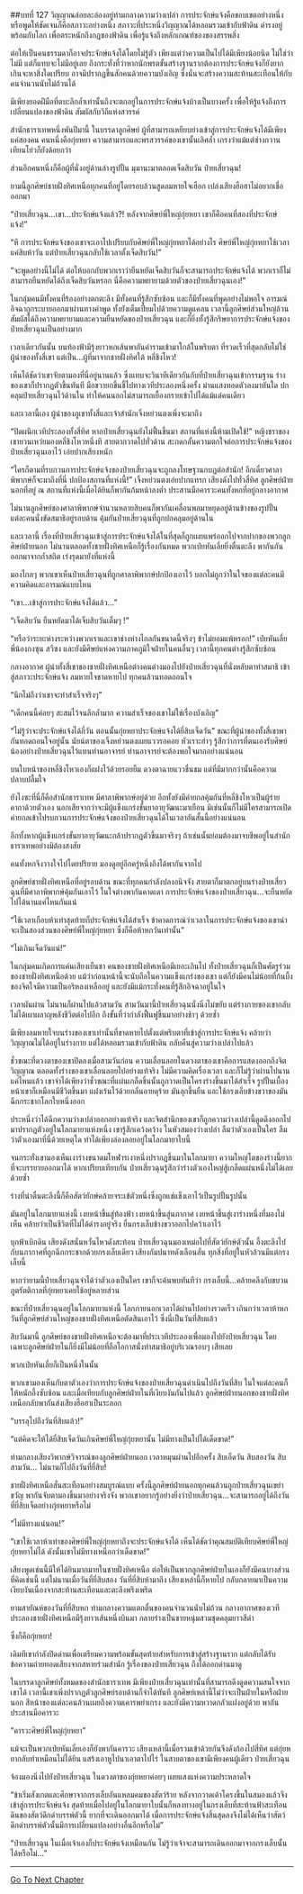 ##บทที่ 127 วิญญาณล่อยละล่องอยู่ท่ามกลางความว่างเปล่า
การประจักษ์แจ้งคือขอบเขตอย่างหนึ่ง หรือพูดให้ชัดเจนก็คือสภาวะอย่างหนึ่ง สภาวะที่ประหนึ่งวิญญาณได้หลอมรวมเข้ากับฟ้าดิน ดำรงอยู่พร้อมกับโลก เพื่อตระหนักถึงกฎของฟ้าดิน เพื่อรู้แจ้งถึงหลักเกณฑ์ของของสรรพสิ่ง

ต่อให้เป็นคนธรรมดาก็อาจประจักษ์แจ้งได้โดยไม่รู้ตัว เพียงแต่ว่าความเป็นไปได้มีเพียงน้อยนิด ไม่ใช่ว่าไม่มี แต่ก็แทบจะไม่มีอยู่เลย ถึงกระทั่งที่ว่าหากนักพรตขั้นสร้างฐานรากต้องการประจักษ์แจ้งก็ยังยากเกินจะหาสิ่งใดเปรียบ อาจมีปรากฏขึ้นสักคนด้วยความบังเอิญ ซึ่งนั่นจะสร้างความสะท้านสะเทือนให้กับคนจำนวนนับไม่ถ้วนได้ 

มีเพียงยอดฝีมือที่ตบะลึกล้ำเท่านั้นถึงจะตกอยู่ในการประจักษ์แจ้งบ้างเป็นบางครั้ง เพื่อให้รู้แจ้งถึงการเปลี่ยนแปลงของฟ้าดิน สัมผัสกับวิถีแห่งสวรรค์ 

สำนักธาราเทพหนึ่งพันปีมานี้ ในบรรดาลูกศิษย์ ผู้ที่สามารถเหยียบย่างเข้าสู่การประจักษ์แจ้งได้มีเพียงแค่สองคน คนหนึ่งคือกุ่ยหยา ความสามารถและพรสวรรค์ของเขานั้นเลิศล้ำ เกรงว่าแม้แต่ซ่างกวานเทียนโย่วก็ยังด้อยกว่า

ส่วนอีกคนหนึ่งก็คือผู้ที่นั่งอยู่ด้านล่างรูปปั้น มุมานะมาตลอดเจ็ดสิบวัน ป๋ายเสี่ยวฉุน!

ยามนี้ลูกศิษย์ชายฝั่งทิศเหนือทุกคนที่อยู่โดยรอบล้วนสูดลมหายใจเฮือก เปล่งเสียงฮือฮาไม่อยากเชื่อออกมา

“ป๋ายเสี่ยวฉุน...เขา...ประจักษ์แจ้งแล้ว?! หลังจากศิษย์พี่ใหญ่กุ่ยหยา เขาก็คือคนที่สองที่ประจักษ์แจ้ง!”

“หึ การประจักษ์แจ้งของเขาจะเอาไปเปรียบกับศิษย์พี่ใหญ่กุ่ยหยาได้อย่างไร ศิษย์พี่ใหญ่กุ่ยหยาใช้เวลาแค่สิบห้าวัน แต่ป๋ายเสี่ยวฉุนกลับใช้เวลาตั้งเจ็ดสิบวัน!”

“จะพูดอย่างนี้ไม่ได้ ต่อให้บอกกับพวกเราว่ายืนหยัดเจ็ดสิบวันก็จะสามารถประจักษ์แจ้งได้ พวกเราก็ไม่สามารถยืนหยัดได้ถึงเจ็ดสิบวันหรอก นี่คือความพยายามด้วยตัวของป๋ายเสี่ยวฉุนเอง!”

ในกลุ่มคนมีทั้งคนที่ร้องอย่างตกตะลึง มีทั้งคนที่รู้สึกซับซ้อน และก็มีทั้งคนที่พูดอย่างไม่พอใจ อารมณ์อิจฉาถูกระบายออกมาผ่านทางคำพูด ทั้งยังเต็มเปี่ยมไปด้วยความดูแคลน เวลานี้ลูกศิษย์ส่วนใหญ่ล้วนสัมผัสได้ถึงความพยายามและความยืนหยัดของป๋ายเสี่ยวฉุน และก็ยิ่งทั้งรู้สึกริษยาการประจักษ์แจ้งของป๋ายเสี่ยวฉุนเป็นอย่างมาก 

เวลาเดียวกันนั้น บนท้องฟ้ามีรุ้งยาวหกเส้นพากันคำรามเข้ามาใกล้ในพริบตา ที่รวดเร็วที่สุดกลับไม่ใช่ผู้นำของทั้งสี่เขา แต่เป็น...ผู้ที่มาจากชายฝั่งทิศใต้ หลี่ชิงโหว!

เห็นได้ชัดว่าเขาจับตามองที่นี่อยู่นานแล้ว ซึ่งแทบจะวินาทีเดียวกันกับที่ป๋ายเสี่ยวฉุนเข้ากรรมฐาน ร่างของเขาก็ปรากฏตัวขึ้นทันที มือขวายกขึ้นชี้ไปทางเวทีประลองหนึ่งครั้ง ม่านแสงทอดตัวลงมาทันใด ปกคลุมป๋ายเสี่ยวฉุนไว้ด้านใน ทำให้คนนอกไม่สามารถเยื้องกรายเข้าไปได้แม้แต่คนเดียว

และเวลานี้เอง ผู้นำของภูเขาทั้งสี่และเจ้าสำนักเจิ้งหย่วนตงเพิ่งจะมาถึง

“ปิดผนึกเวทีประลองทั้งสี่ทิศ หากป๋ายเสี่ยวฉุนยังไม่ฟื้นขึ้นมา สถานที่แห่งนี้ห้ามเปิดใช้!” หญิงชราของเขายวนเหว่ยมองหลี่ชิงโหวหนึ่งที สายตากวาดไปทั่วด้าน สะกดกลั้นความตกใจต่อการประจักษ์แจ้งของป๋ายเสี่ยวฉุนเอาไว้ เอ่ยปากเสียงหนัก

“ใครก็ตามที่รบกวนการประจักษ์แจ้งของป๋ายเสี่ยวฉุนจะถูกลงโทษฐานกบฏต่อสำนัก! อีกเดี๋ยวศาลาพิพากษ์ก็จะมาถึงที่นี่ ปกป้องสถานที่แห่งนี้!” เจิ้งหย่วนตงเอ่ยปากแทรก เสียงดังไปทั่วสี่ทิศ ลูกศิษย์ฝ่ายนอกที่อยู่ ณ สถานที่แห่งนี้เมื่อได้ยินก็พากันก้มหน้าลงต่ำ ประสานมือคารวะคนทั้งหกที่อยู่กลางอากาศ

ไม่นานลูกศิษย์ของศาลาพิพากษ์จำนวนหลายสิบคนก็พากันเคลื่อนพลมาหยุดอยู่ด้านข้างของรูปปั้น แต่ละคนนั่งขัดสมาธิอยู่รอบด้าน คุ้มกันป๋ายเสี่ยวฉุนที่ถูกปกคลุมอยู่ด้านใน

และเวลานี้ เรื่องที่ป๋ายเสี่ยวฉุนเข้าสู่การประจักษ์แจ้งได้ในที่สุดก็ถูกเผยแพร่ออกไปจากปากของพวกลูกศิษย์ฝ่ายนอก ไม่นานตลอดทั้งชายฝั่งทิศเหนือก็รู้เรื่องกันหมด พวกเป่ยหันเลี่ยยิ่งตื่นตะลึง พากันกันออกมาจากถ้ำสถิต เร่งรุดมายังที่แห่งนี้

มองไกลๆ พวกเขาเห็นป๋ายเสี่ยวฉุนที่ถูกศาลาพิพากษ์ปกป้องเอาไว้ บอกไม่ถูกว่าในใจของแต่ละคนมีความคิดและอารมณ์แบบไหน

“เขา...เข้าสู่การประจักษ์แจ้งได้แล้ว...”

“เจ็ดสิบวัน ยืนหยัดมาได้เจ็บสิบวันเต็มๆ !”

“หรือว่าระยะห่างระหว่างพวกเราและเขาช่างห่างไกลกันขนาดนี้จริงๆ ข้าไม่ยอมแพ้หรอก!” เป่ยหันเลี่ย พี่น้องกงซุน สวีซง และยังมีศิษย์แห่งความภาคภูมิใจฝ่ายในคนอื่นๆ เวลานี้ทุกคนต่างรู้สึกซับซ้อน

กลางอากาศ ผู้นำทั้งสี่เขาของชายฝั่งทิศเหนือต่างคนต่างมองไปยังป๋ายเสี่ยวฉุนที่นั่งหลับตาทำสมาธิ เข้าสู่สภาวะประจักษ์แจ้ง ลมหายใจขาดหายไป ทุกคนล้วนทอดถอนใจ

“นึกไม่ถึงว่าเขาจะทำสำเร็จจริงๆ”

“เด็กคนนี้ค่อยๆ สะสมไว้จนลึกล้ำมาก ความสำเร็จของเขาไม่ใช่เรื่องบังเอิญ”

“ไม่รู้ว่าจะประจักษ์แจ้งได้กี่วัน ตอนนั้นกุ่ยหยาประจักษ์แจ้งได้ยี่สิบเจ็ดวัน” ขณะที่ผู้นำของทั้งสี่เขาพากันทอดถอนใจอยู่นั้น นัยน์ตาของเจิ้งหย่วนตงเผยแววรอคอย หัวเราะฮ่าๆ รู้สึกว่าการที่ตนเองรับศิษย์น้องอย่างป๋ายเสี่ยวฉุนไว้แทนท่านอาจารย์ ท่านอาจารย์จะต้องพอใจมากอย่างแน่นอน

บนใบหน้าของหลี่ชิงโหวเองก็แฝงไว้ด้วยรอยยิ้ม ดวงตาฉายแววชื่นชม แต่ที่มีมากกว่านั้นคือความปลาบปลื้มใจ

ยังไงซะที่นี่ก็คือสำนักธาราเทพ มีศาลาพิพากษ์อยู่ด้วย อีกทั้งยังมีค่ายกลคุ้มกันที่หลี่ชิงโหวเป็นผู้ร่ายคาถาด้วยตัวเอง นอกเสียจากว่าจะมีผู้แข็งแกร่งขั้นยาอายุวัฒนะมาเยือน มิเช่นนั้นก็ไม่มีใครสามารถเปิดค่ายกลเข้าไปรบกวนการประจักษ์แจ้งของป๋ายเสี่ยวฉุนได้ในเวลาอันสั้นนี้อย่างแน่นอน

อีกทั้งหากผู้แข็งแกร่งขั้นยาอายุวัฒนะกล้าปรากฏตัวขึ้นมาจริงๆ ถ้าเช่นนั้นย่อมต้องมาจบชีพอยู่ในสำนักธาราเทพอย่างมิต้องสงสัย

คนทั้งหกจึงวางใจไปโดยปริยาย มองดูอยู่อีกครู่หนึ่งถึงได้พากันจากไป

ลูกศิษย์ชายฝั่งทิศเหนือที่อยู่รอบด้าน ขณะที่ทุกคนกำลังปลงอนิจจัง สายตาก็มาตกอยู่บนร่างป๋ายเสี่ยวฉุนที่มีศาลาพิพากษ์คุ้มกันเอาไว้ ในใจต่างพากันคาดเดา การประจักษ์แจ้งของป๋ายเสี่ยวฉุน...จะยืนหยัดไปได้นานแค่ไหนกันแน่

“ใช้เวลาเกือบห้าเท่าสุดท้ายก็ประจักษ์แจ้งได้สำเร็จ ข้าคาดการณ์ว่าเวลาในการประจักษ์แจ้งของเขาน่าจะเป็นสองส่วนของศิษย์พี่ใหญ่กุ่ยหยา ซึ่งก็คือห้าหกวันเท่านั้น”

“ไม่เกินเจ็ดวันแน่!”

ในกลุ่มคนเกิดการแค่นเสียงเย็นชา คนของชายฝั่งทิศเหนือมีเยอะเกินไป ทั้งป๋ายเสี่ยวฉุนก็เป็นศัตรูร่วมของชายฝั่งทิศเหนือด้วย แม้ว่าก่อนหน้านี้จะนับถือในความแข็งแกร่งของเขา แต่ก็ยังมีคนไม่น้อยที่ก้นบึ้งของจิตใจมีความเป็นอริหลงเหลืออยู่ และยังมีแม้กระทั่งคนที่รู้สึกอิจฉาอยู่ในใจ 

เวลาผันผ่าน ไม่นานก็ผ่านไปแล้วสามวัน สามวันมานี้ป๋ายเสี่ยวฉุนนั่งนิ่งไม่ขยับ แต่ร่างกายของเขากลับไม่ได้เผาผลาญพลังชีวิตต่อไปอีก ถึงขั้นที่ว่ากำลังฟื้นฟูขึ้นมาอย่างช้าๆ ด้วยซ้ำ

มีเพียงลมหายใจบนร่างของเขาเท่านั้นที่ขาดหายไปตั้งแต่พริบตาที่เข้าสู่การประจักษ์แจ้ง คล้ายว่าวิญญาณไม่ได้อยู่ในร่างกาย แต่ได้หลอมรวมเข้ากับฟ้าดิน กลับคืนสู่ความว่างเปล่าไปแล้ว

ชั่วขณะที่ดวงตาของเขาปิดลงเมื่อสามวันก่อน ความเลื่อนลอยในดวงตาของเขาคือการแสดงออกถึงจิตวิญญาณ ตลอดทั้งร่างของเขาเลื่อนลอยไปอย่างแท้จริง ไม่มีความคิดเรื่องเวลา และก็ไม่รู้ว่าผ่านไปนานแค่ไหนแล้ว เขาจำได้เพียงว่าชั่วขณะที่แผ่นเกล็ดชิ้นนั้นถูกวาดเป็นโครงร่างขึ้นมาได้สำเร็จ รูปปั้นเบื้องหน้าเขาก็เหมือนมีชีวิตขึ้นมา แฝงเร้นไว้ด้วยกลิ่นอายดุร้าย มันลุกขึ้นยืน และใช้กรงเล็บข้างขวาของมันฉีกกระชากโลกใบหนึ่งออก

ประหนึ่งว่าได้ฉีกความว่างเปล่าออกอย่างแท้จริง และจิตสำนึกของเขาก็ถูกความว่างเปล่านี้ดูดดึงออกไป มาปรากฏตัวอยู่ในโลกมายาแห่งหนึ่ง เขารู้สึกเคว้งคว้าง ในหัวสมองว่างเปล่า ลืมว่าตัวเองเป็นใคร ลืมว่าตัวเองมาที่นี่ด้วยเหตุใด ทำได้เพียงล่องลอยอยู่ในโลกมายาใบนี้

จนกระทั่งเขามองเห็นเงาร่างขนาดมโหฬารเงาหนึ่งปรากฏขึ้นมาในโลกมายา ความใหญ่โตของร่างนี้ยากที่จะบรรยายออกมาได้ หากเปรียบเทียบกัน ป๋ายเสี่ยวฉุนรู้สึกว่าร่างตัวเองใหญ่สู้เกล็ดแผ่นหนึ่งไม่ได้เลยด้วยซ้ำ

ร่างที่น่าตื่นตะลึงนี้ก็คือสัตว์ยักษ์คล้ายจระเข้ตัวหนึ่งซึ่งถูกแช่แข็งเอาไว้เป็นรูปปั้นรูปนั้น 

มันอยู่ในโลกมายาแห่งนี้ เงยหน้าขึ้นสู่ท้องฟ้า เงยหน้าขึ้นสู่นภากาศ เงยหน้าขึ้นสู่เงาร่างหนึ่งที่มองไม่เห็น คล้ายว่าเป็นชีวิตที่ไม่ได้ดำรงอยู่จริง ยื่นกรงเล็บข้างขวาออกไปคว้าเอาไว้

บุกฟ้าเบิกดิน เสียงดังสนั่นหวั่นไหวดังสะท้อน ป๋ายเสี่ยวฉุนมองเหม่อไปที่สัตว์ยักษ์ตัวนั้น อึ้งตะลึงไปกับนภากาศที่ถูกฉีกกระชากด้วยกรงเล็บเดียว เสียงกัมปนาทดังเลือนลั่น ทุกสิ่งที่อยู่ในหัวล้วนมีแต่กรงเล็บนี้

หากว่ายามนี้ป๋ายเสี่ยวฉุนจำได้ว่าตัวเองเป็นใคร เขาก็จะค้นพบทันทีว่า กรงเล็บนี้...คล้ายคลึงกับขบวนภูตรัตติกาลที่กุ่ยหยาเคยใช้อยู่หลายส่วน

ขณะที่ป๋ายเสี่ยวฉุนอยู่ในโลกมายาแห่งนี้ โลกภายนอกเวลาได้ผ่านไปอย่างรวดเร็ว เกินกว่าเวลาห้าหกวันที่ลูกศิษย์ส่วนใหญ่ของชายฝั่งทิศเหนือตัดสินเอาไว้ ซึ่งนี่เป็นวันที่สิบแล้ว

สิบวันมานี้ ลูกศิษย์ของชายฝั่งทิศเหนือจะต้องมาที่ประเวทีประลองเพื่อมองไปยังป๋ายเสี่ยวฉุน โดยเฉพาะลูกศิษย์ฝ่ายในก็ยิ่งมีไม่น้อยที่ถือโอกาสนั่งทำสมาธิอยู่บริเวณรอบๆ เสียเลย

พวกเป่ยหันเลี่ยก็เป็นหนึ่งในนั้น

พวกเขามองเห็นกับตาตัวเองว่าการประจักษ์แจ้งของป๋ายเสี่ยวฉุนดำเนินไปถึงวันที่สิบ ในใจแต่ละคนก็ให้หนักอึ้งซับซ้อน และเมื่อเทียบกับลูกศิษย์ฝ่ายในที่เงียบงันกันไปแล้ว ลูกศิษย์ฝ่ายนอกของชายฝั่งทิศเหนือกลับพากันส่งเสียงฮือฮาเป็นระลอก 

“บรรลุไปถึงวันที่สิบแล้ว!”

“แต่คิดจะให้ได้ยี่สิบเจ็ดวันเกินศิษย์พี่ใหญ่กุ่ยหยานั้น ไม่มีทางเป็นไปได้เด็ดขาด!”

ท่ามกลางเสียงวิพากษ์วิจารณ์ของลูกศิษย์ฝ่ายนอก เวลาหมุนผ่านไปอีกครั้ง สิบเอ็ดวัน สิบสองวัน สิบสามวัน... ไม่นานก็ไปถึงวันที่ยี่สิบ!

ชายฝั่งทิศเหนือสั่นสะเทือนอย่างสมบูรณ์แบบ ครั้งนี้ลูกศิษย์ฝ่ายนอกทุกคนล้วนถูกป๋ายเสี่ยวฉุนเขย่าขวัญ พากันจับตามองขึ้นมาอย่างจริงจัง พวกเขาอยากรู้อย่างยิ่งว่าป๋ายเสี่ยวฉุน...จะสามารถอยู่ได้ถึงวันที่ยี่สิบเจ็ดอย่างกุ่ยหยาหรือไม่

“ไม่มีทางแน่นอน!”

“เขาใช้เวลาห้าเท่าของศิษย์พี่ใหญ่กุ่ยหยาถึงจะประจักษ์แจ้งได้ เห็นได้ชัดว่าคุณสมบัติเทียบศิษย์พี่ใหญ่กุ่ยหยาไม่ได้ ดังนั้นเขาไม่มีทางเหนือกว่าเด็ดขาด!”

เสียงพูดเช่นนี้มีให้ได้ยินมากมายในชายฝั่งทิศเหนือ ต่อให้เป็นพวกลูกศิษย์ฝ่ายในเองก็ยังมีคนบางส่วนที่คิดเช่นนี้ แต่ไม่นานเมื่อวันที่ยี่สิบสอง วันที่ยี่สิบห้ามาถึง เสียงเหล่านี้ก็หายไป กลับกลายมาเป็นความเงียบงันเนื่องจากสะท้านสะเทือนและตะลึงพรึงเพริด

ยามสายัณห์ของวันที่ยี่สิบหก ท่ามกลางความแตกตื่นของคนจำนวนนับไม่ถ้วน กลางอากาศของเวทีประลองชายฝั่งทิศเหนือมีรุ้งยาวเส้นหนึ่งบินมา กลายร่างเป็นชายหนุ่มสวมชุดคลุมยาวสีดำ

ซึ่งก็คือกุ่ยหยา!

เดิมทีเขากำลังปิดด่านเพื่อเตรียมความพร้อมขั้นสุดท้ายสำหรับการเข้าสู่สร้างฐานราก แต่กลับได้รับข้อความถ่ายทอดเสียงจากสหายร่วมสำนัก รู้เรื่องของป๋ายเสี่ยวฉุน ถึงได้ออกด่านมาดู 

ในบรรดาลูกศิษย์ทั้งหมดของสำนักธาราเทพ มีเพียงป๋ายเสี่ยวฉุนเท่านั้นที่สามารถดึงดูดความสนใจจากเขาได้ เวลานี้เขาเพิ่งปรากฏตัวลูกศิษย์รอบด้านก็จำได้ทันที ลูกศิษย์เหล่านี้ไม่ว่าจะเป็นฝ่ายในหรือฝ่ายนอก สีหน้าของแต่ละคนล้วนเผยถึงความเคารพยำเกรง และยังมีความหวาดกลัวแฝงอยู่ด้วย พากันประสานมือคารวะ

“คารวะศิษย์พี่ใหญ่กุ่ยหยา”

แม้จะเป็นพวกเป่ยหันเลี่ยเองก็ยังพากันคารวะ เสียงเหล่านี้เมื่อรวมเข้าด้วยกันจึงดังก้องไปสี่ทิศ แต่กุ่ยหยากลับทำเหมือนไม่ได้ยิน แสร้งเอาหูไปนาเอาตาไปไร่ ในสายตาของเขามีเพียงคนผู้เดียว ป๋ายเสี่ยวฉุน

จ้องมองนิ่งไปยังป๋ายเสี่ยวฉุน ในดวงตาของกุ่ยหยาค่อยๆ เผยแสงแห่งความประหลาดใจ

“ข้าเริ่มสังเกตและศึกษาจากกรงเล็บอันแหลมคมของสัตว์ร้าย หลังจากวาดเค้าโครงขึ้นในสมองแล้วจึงเข้าสู่การประจักษ์แจ้ง สุดท้ายเมื่อไปอยู่ในโลกมายาใบนั้นก็หลงทางอยู่ในกรงเล็บที่สะท้านฟ้าสะเทือนดินของสัตว์ดึกดำบรรพ์ตัวนี้ ยากที่จะเดินออกมาได้ เมื่อการประจักษ์แจ้งสิ้นสุดลงจึงไม่ได้เห็นว่าสัตว์ดึกดำบรรพ์ตัวนั้นมีการเปลี่ยนแปลงอย่างอื่นอีกหรือไม่”

“ป๋ายเสี่ยวฉุน ในเมื่อเจ้าเองก็ประจักษ์แจ้งเหมือนกัน ไม่รู้ว่าเจ้าจะสามารถเดินออกมาจากกรงเล็บนั้นได้หรือไม่...”

----------   


[Go To Next Chapter]( ./128.md)